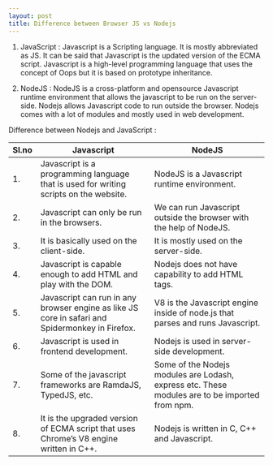 ```yaml
---
layout: post
title: Difference between Browser JS vs Nodejs
---
```


1. JavaScript :
   Javascript is a Scripting language. It is mostly abbreviated as JS. It can be said that Javascript is the updated version of the ECMA script. Javascript is a high-level programming language that uses the concept of Oops but it is based on prototype inheritance.

2. NodeJS :
   NodeJS is a cross-platform and opensource Javascript runtime environment that allows the javascript to be run on the server-side. Nodejs allows Javascript code to run outside the browser. Nodejs comes with a lot of modules and mostly used in web development.

Difference between Nodejs and JavaScript :

| Sl.no | Javascript                                                                                      | NodeJS                                                                                         |
| ----- | ----------------------------------------------------------------------------------------------- | ---------------------------------------------------------------------------------------------- |
| 1.    | Javascript is a programming language that is used for writing scripts on the website.           | NodeJS is a Javascript runtime environment.                                                    |
| 2.    | Javascript can only be run in the browsers.                                                     | We can run Javascript outside the browser with the help of NodeJS.                             |
| 3.    | It is basically used on the client-side.                                                        | It is mostly used on the server-side.                                                          |
| 4.    | Javascript is capable enough to add HTML and play with the DOM.                                 | Nodejs does not have capability to add HTML tags.                                              |
| 5.    | Javascript can run in any browser engine as like JS core in safari and Spidermonkey in Firefox. | V8 is the Javascript engine inside of node.js that parses and runs Javascript.                 |
| 6.    | Javascript is used in frontend development.                                                     | Nodejs is used in server-side development.                                                     |
| 7.    | Some of the javascript frameworks are RamdaJS, TypedJS, etc.                                    | Some of the Nodejs modules are Lodash, express etc. These modules are to be imported from npm. |
| 8.    | It is the upgraded version of ECMA script that uses Chrome’s V8 engine written in C++.          | Nodejs is written in C, C++ and Javascript.                                                    |

